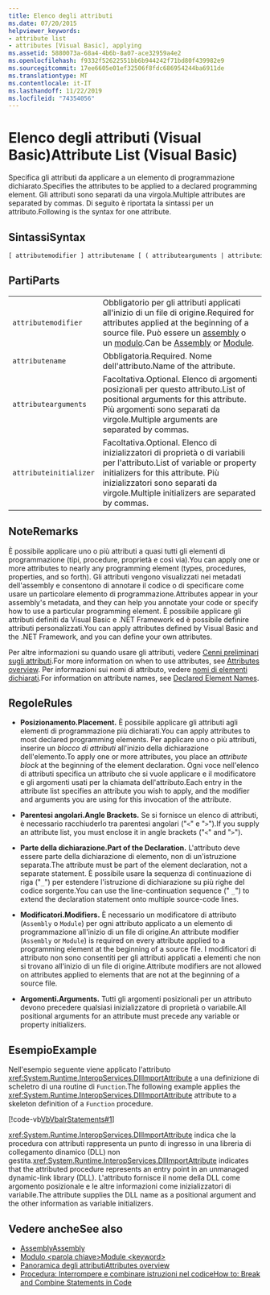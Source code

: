 ```yaml
---
title: Elenco degli attributi
ms.date: 07/20/2015
helpviewer_keywords:
- attribute list
- attributes [Visual Basic], applying
ms.assetid: 5880073a-68a4-4b6b-8a07-ace32959a4e2
ms.openlocfilehash: f9332f52622551bb6b944242f71bd80f439982e9
ms.sourcegitcommit: 17ee6605e01ef32506f8fdc686954244ba6911de
ms.translationtype: MT
ms.contentlocale: it-IT
ms.lasthandoff: 11/22/2019
ms.locfileid: "74354056"
---
```

# <a name="attribute-list-visual-basic"></a><span data-ttu-id="ef00e-102">Elenco degli attributi (Visual Basic)</span><span class="sxs-lookup"><span data-stu-id="ef00e-102">Attribute List (Visual Basic)</span></span>
<span data-ttu-id="ef00e-103">Specifica gli attributi da applicare a un elemento di programmazione dichiarato.</span><span class="sxs-lookup"><span data-stu-id="ef00e-103">Specifies the attributes to be applied to a declared programming element.</span></span> <span data-ttu-id="ef00e-104">Gli attributi sono separati da una virgola.</span><span class="sxs-lookup"><span data-stu-id="ef00e-104">Multiple attributes are separated by commas.</span></span> <span data-ttu-id="ef00e-105">Di seguito è riportata la sintassi per un attributo.</span><span class="sxs-lookup"><span data-stu-id="ef00e-105">Following is the syntax for one attribute.</span></span>  
  
## <a name="syntax"></a><span data-ttu-id="ef00e-106">Sintassi</span><span class="sxs-lookup"><span data-stu-id="ef00e-106">Syntax</span></span>  
  
```vb  
[ attributemodifier ] attributename [ ( attributearguments | attributeinitializer ) ]  
```  
  
## <a name="parts"></a><span data-ttu-id="ef00e-107">Parti</span><span class="sxs-lookup"><span data-stu-id="ef00e-107">Parts</span></span>  
|||
|---|---|
|`attributemodifier`|<span data-ttu-id="ef00e-108">Obbligatorio per gli attributi applicati all'inizio di un file di origine.</span><span class="sxs-lookup"><span data-stu-id="ef00e-108">Required for attributes applied at the beginning of a source file.</span></span> <span data-ttu-id="ef00e-109">Può essere un [assembly](../../../visual-basic/language-reference/modifiers/assembly.md) o un [modulo](../../../visual-basic/language-reference/modifiers/module-keyword.md).</span><span class="sxs-lookup"><span data-stu-id="ef00e-109">Can be [Assembly](../../../visual-basic/language-reference/modifiers/assembly.md) or [Module](../../../visual-basic/language-reference/modifiers/module-keyword.md).</span></span>|
|`attributename`| <span data-ttu-id="ef00e-110">Obbligatoria.</span><span class="sxs-lookup"><span data-stu-id="ef00e-110">Required.</span></span> <span data-ttu-id="ef00e-111">Nome dell'attributo.</span><span class="sxs-lookup"><span data-stu-id="ef00e-111">Name of the attribute.</span></span>|
|`attributearguments`|<span data-ttu-id="ef00e-112">Facoltativa.</span><span class="sxs-lookup"><span data-stu-id="ef00e-112">Optional.</span></span> <span data-ttu-id="ef00e-113">Elenco di argomenti posizionali per questo attributo.</span><span class="sxs-lookup"><span data-stu-id="ef00e-113">List of positional arguments for this attribute.</span></span> <span data-ttu-id="ef00e-114">Più argomenti sono separati da virgole.</span><span class="sxs-lookup"><span data-stu-id="ef00e-114">Multiple arguments are separated by commas.</span></span>|
|`attributeinitializer`|<span data-ttu-id="ef00e-115">Facoltativa.</span><span class="sxs-lookup"><span data-stu-id="ef00e-115">Optional.</span></span> <span data-ttu-id="ef00e-116">Elenco di inizializzatori di proprietà o di variabili per l'attributo.</span><span class="sxs-lookup"><span data-stu-id="ef00e-116">List of variable or property initializers for this attribute.</span></span> <span data-ttu-id="ef00e-117">Più inizializzatori sono separati da virgole.</span><span class="sxs-lookup"><span data-stu-id="ef00e-117">Multiple initializers are separated by commas.</span></span>|
  
## <a name="remarks"></a><span data-ttu-id="ef00e-118">Note</span><span class="sxs-lookup"><span data-stu-id="ef00e-118">Remarks</span></span>  
 <span data-ttu-id="ef00e-119">È possibile applicare uno o più attributi a quasi tutti gli elementi di programmazione (tipi, procedure, proprietà e così via).</span><span class="sxs-lookup"><span data-stu-id="ef00e-119">You can apply one or more attributes to nearly any programming element (types, procedures, properties, and so forth).</span></span> <span data-ttu-id="ef00e-120">Gli attributi vengono visualizzati nei metadati dell'assembly e consentono di annotare il codice o di specificare come usare un particolare elemento di programmazione.</span><span class="sxs-lookup"><span data-stu-id="ef00e-120">Attributes appear in your assembly's metadata, and they can help you annotate your code or specify how to use a particular programming element.</span></span> <span data-ttu-id="ef00e-121">È possibile applicare gli attributi definiti da Visual Basic e .NET Framework ed è possibile definire attributi personalizzati.</span><span class="sxs-lookup"><span data-stu-id="ef00e-121">You can apply attributes defined by Visual Basic and the .NET Framework, and you can define your own attributes.</span></span>  

 <span data-ttu-id="ef00e-122">Per altre informazioni su quando usare gli attributi, vedere [Cenni preliminari sugli attributi](../../../visual-basic/programming-guide/concepts/attributes/index.md).</span><span class="sxs-lookup"><span data-stu-id="ef00e-122">For more information on when to use attributes, see [Attributes overview](../../../visual-basic/programming-guide/concepts/attributes/index.md).</span></span> <span data-ttu-id="ef00e-123">Per informazioni sui nomi di attributo, vedere [nomi di elementi dichiarati](../../../visual-basic/programming-guide/language-features/declared-elements/declared-element-names.md).</span><span class="sxs-lookup"><span data-stu-id="ef00e-123">For information on attribute names, see [Declared Element Names](../../../visual-basic/programming-guide/language-features/declared-elements/declared-element-names.md).</span></span>  
  
## <a name="rules"></a><span data-ttu-id="ef00e-124">Regole</span><span class="sxs-lookup"><span data-stu-id="ef00e-124">Rules</span></span>  
  
- <span data-ttu-id="ef00e-125">**Posizionamento.**</span><span class="sxs-lookup"><span data-stu-id="ef00e-125">**Placement.**</span></span> <span data-ttu-id="ef00e-126">È possibile applicare gli attributi agli elementi di programmazione più dichiarati.</span><span class="sxs-lookup"><span data-stu-id="ef00e-126">You can apply attributes to most declared programming elements.</span></span> <span data-ttu-id="ef00e-127">Per applicare uno o più attributi, inserire un *blocco di attributi* all'inizio della dichiarazione dell'elemento.</span><span class="sxs-lookup"><span data-stu-id="ef00e-127">To apply one or more attributes, you place an *attribute block* at the beginning of the element declaration.</span></span> <span data-ttu-id="ef00e-128">Ogni voce nell'elenco di attributi specifica un attributo che si vuole applicare e il modificatore e gli argomenti usati per la chiamata dell'attributo.</span><span class="sxs-lookup"><span data-stu-id="ef00e-128">Each entry in the attribute list specifies an attribute you wish to apply, and the modifier and arguments you are using for this invocation of the attribute.</span></span>  
  
- <span data-ttu-id="ef00e-129">**Parentesi angolari.**</span><span class="sxs-lookup"><span data-stu-id="ef00e-129">**Angle Brackets.**</span></span> <span data-ttu-id="ef00e-130">Se si fornisce un elenco di attributi, è necessario racchiuderlo tra parentesi angolari ("`<`" e "`>`").</span><span class="sxs-lookup"><span data-stu-id="ef00e-130">If you supply an attribute list, you must enclose it in angle brackets ("`<`" and "`>`").</span></span>  
  
- <span data-ttu-id="ef00e-131">**Parte della dichiarazione.**</span><span class="sxs-lookup"><span data-stu-id="ef00e-131">**Part of the Declaration.**</span></span> <span data-ttu-id="ef00e-132">L'attributo deve essere parte della dichiarazione di elemento, non di un'istruzione separata.</span><span class="sxs-lookup"><span data-stu-id="ef00e-132">The attribute must be part of the element declaration, not a separate statement.</span></span> <span data-ttu-id="ef00e-133">È possibile usare la sequenza di continuazione di riga ("`_`") per estendere l'istruzione di dichiarazione su più righe del codice sorgente.</span><span class="sxs-lookup"><span data-stu-id="ef00e-133">You can use the line-continuation sequence (" `_`") to extend the declaration statement onto multiple source-code lines.</span></span>  
  
- <span data-ttu-id="ef00e-134">**Modificatori.**</span><span class="sxs-lookup"><span data-stu-id="ef00e-134">**Modifiers.**</span></span> <span data-ttu-id="ef00e-135">È necessario un modificatore di attributo (`Assembly` o `Module`) per ogni attributo applicato a un elemento di programmazione all'inizio di un file di origine.</span><span class="sxs-lookup"><span data-stu-id="ef00e-135">An attribute modifier (`Assembly` or `Module`) is required on every attribute applied to a programming element at the beginning of a source file.</span></span> <span data-ttu-id="ef00e-136">I modificatori di attributo non sono consentiti per gli attributi applicati a elementi che non si trovano all'inizio di un file di origine.</span><span class="sxs-lookup"><span data-stu-id="ef00e-136">Attribute modifiers are not allowed on attributes applied to elements that are not at the beginning of a source file.</span></span>  
  
- <span data-ttu-id="ef00e-137">**Argomenti.**</span><span class="sxs-lookup"><span data-stu-id="ef00e-137">**Arguments.**</span></span> <span data-ttu-id="ef00e-138">Tutti gli argomenti posizionali per un attributo devono precedere qualsiasi inizializzatore di proprietà o variabile.</span><span class="sxs-lookup"><span data-stu-id="ef00e-138">All positional arguments for an attribute must precede any variable or property initializers.</span></span>  
  
## <a name="example"></a><span data-ttu-id="ef00e-139">Esempio</span><span class="sxs-lookup"><span data-stu-id="ef00e-139">Example</span></span>  
 <span data-ttu-id="ef00e-140">Nell'esempio seguente viene applicato l'attributo <xref:System.Runtime.InteropServices.DllImportAttribute> a una definizione di scheletro di una routine di `Function`.</span><span class="sxs-lookup"><span data-stu-id="ef00e-140">The following example applies the <xref:System.Runtime.InteropServices.DllImportAttribute> attribute to a skeleton definition of a `Function` procedure.</span></span>  
  
 [!code-vb[VbVbalrStatements#1](~/samples/snippets/visualbasic/VS_Snippets_VBCSharp/VbVbalrStatements/VB/Class1.vb#1)]  
  
 <span data-ttu-id="ef00e-141"><xref:System.Runtime.InteropServices.DllImportAttribute> indica che la procedura con attributi rappresenta un punto di ingresso in una libreria di collegamento dinamico (DLL) non gestita.</span><span class="sxs-lookup"><span data-stu-id="ef00e-141"><xref:System.Runtime.InteropServices.DllImportAttribute> indicates that the attributed procedure represents an entry point in an unmanaged dynamic-link library (DLL).</span></span> <span data-ttu-id="ef00e-142">L'attributo fornisce il nome della DLL come argomento posizionale e le altre informazioni come inizializzatori di variabile.</span><span class="sxs-lookup"><span data-stu-id="ef00e-142">The attribute supplies the DLL name as a positional argument and the other information as variable initializers.</span></span>  
  
## <a name="see-also"></a><span data-ttu-id="ef00e-143">Vedere anche</span><span class="sxs-lookup"><span data-stu-id="ef00e-143">See also</span></span>

- [<span data-ttu-id="ef00e-144">Assembly</span><span class="sxs-lookup"><span data-stu-id="ef00e-144">Assembly</span></span>](../../../visual-basic/language-reference/modifiers/assembly.md)
- [<span data-ttu-id="ef00e-145">Modulo \<parola chiave></span><span class="sxs-lookup"><span data-stu-id="ef00e-145">Module \<keyword></span></span>](../../../visual-basic/language-reference/modifiers/module-keyword.md)
- [<span data-ttu-id="ef00e-146">Panoramica degli attributi</span><span class="sxs-lookup"><span data-stu-id="ef00e-146">Attributes overview</span></span>](../../../visual-basic/programming-guide/concepts/attributes/index.md)
- [<span data-ttu-id="ef00e-147">Procedura: Interrompere e combinare istruzioni nel codice</span><span class="sxs-lookup"><span data-stu-id="ef00e-147">How to: Break and Combine Statements in Code</span></span>](../../../visual-basic/programming-guide/program-structure/how-to-break-and-combine-statements-in-code.md)
